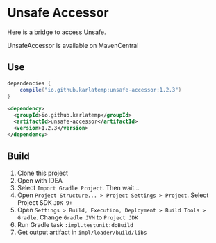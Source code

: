 # Unsafe Accessor

Here is a bridge to access Unsafe.

UnsafeAccessor is available on MavenCentral

## Use

```groovy
dependencies {
    compile("io.github.karlatemp:unsafe-accessor:1.2.3")
}
```

```xml
<dependency>
  <groupId>io.github.karlatemp</groupId>
  <artifactId>unsafe-accessor</artifactId>
  <version>1.2.3</version>
</dependency>
```

## Build

1. Clone this project
2. Open with IDEA
3. Select `Import Gradle Project`. Then wait...
4. Open `Project Structure... > Project Settings > Project`.
   Select Project SDK `JDK 9+`
5. Open `Settings > Build, Execution, Deployment > Build Tools > Gradle`.
   Change `Gradle JVM` to `Project JDK`
6. Run Gradle task `:impl.testunit:doBuild`
7. Get output artifact in `impl/loader/build/libs`












